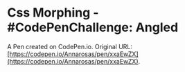 # Css Morphing - #CodePenChallenge: Angled

A Pen created on CodePen.io. Original URL: [https://codepen.io/Annarosas/pen/xxaEwZX](https://codepen.io/Annarosas/pen/xxaEwZX).

